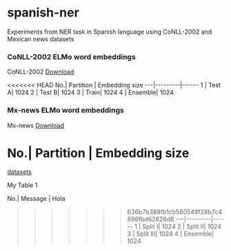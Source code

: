 # spanish-ner
Experiments from NER task in Spanish language using CoNLL-2002 and Mexican news datasets

### CoNLL-2002 ELMo word embeddings
CoNLL-2002 [Download](148.228.13.30/spanish-ner/data/conll-2002-spanish.full.elmo.tar.gz)

<<<<<<< HEAD
No.| Partition | Embedding size
---|---------|------
1  | Test A| 1024
2  | Test B| 1024
3  | Train| 1024
4  | Ensemble| 1024

### Mx-news ELMo word embeddings
Mx-news [Download](148.228.13.30/spanish-ner/data/mx-news.spanish.full.elmo.tar.gz)

No.| Partition | Embedding size
=======
[datasets](http://148.228.13.30/)

My Table 1

No.| Message | Hola
>>>>>>> 636b7b388fb1cb560549f28b7c4896fbd62626d8
---|---------|------
1  | Split I| 1024
2  | Split II| 1024
3  | Split III| 1024
4  | Ensemble| 1024



